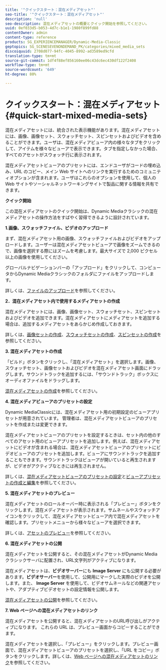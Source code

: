 ```yaml
---
title: '"クイックスタート：混在メディアセット"'
seo-title: '"クイックスタート：混在メディアセット"'
description: 'null'
seo-description: 混在メディアセットの概要とクイック開始を参照してください。
uuid: 0ef033d5-b053-4d7c-b1e1-1980f899fd88
contentOwner: admin
content-type: reference
products: SG_EXPERIENCEMANAGER/Dynamic-Media-Classic
geptopics: SG_SCENESEVENONDEMAND_PK/categories/mixed_media_sets
discoiquuid: 2708d077-94fc-4045-8992-ad3589ed9cfd
translation-type: tm+mt
source-git-commit: 1df4f88ef856160ee06c43dc6ec430df122f2408
workflow-type: tm+mt
source-wordcount: '649'
ht-degree: 80%

---
```



# クイックスタート：混在メディアセット{#quick-start-mixed-media-sets}

 混在メディアセットには、統合された表示機能があります。混在メディアセットには、画像、画像セット、スウォッチセット、スピンセットおよびビデオを含めることができます。ユーザは、混在メディアビューア内の様々なタブをクリックして、アイテムを様々なビューアで表示できます。タブを指定しなかった場合、すべてのアセットがスウォッチ行に表示されます。

混在メディアセットビューアのプリセットには、エンドユーザがコードの埋め込み、URL のコピー、メイン Web サイトへのリンクを実行するためのコミュニティオプションが含まれます。ユーザはこれらのオプションを使用して、個人の Web サイトやソーシャルネットワーキングサイトで製品に関する情報を共有できます。

**クイック開始**

この混在メディアセットのクイック開始は、Dynamic Mediaクラシックの混在メディアセットの操作方法をすばやく習得できるように設計されています。

**1.画像、スウォッチファイル、ビデオのアップロード**

まず、混在メディアセット用の画像、スウォッチファイルおよびビデオをアップロードします。ユーザーは混在メディアセットビューアで画像をズームできるので、画像を選択する際にはズームを考慮します。最大サイズで 2,000 ピクセル以上の画像を使用してください。

グローバルナビゲーションバーの「アップロード」をクリックして、コンピュータからDynamic Mediaクラシックのフォルダにファイルをアップロードします。

詳しくは、[ファイルのアップロード](uploading-files.md#uploading-your-files)を参照してください。

**2．混在メディアセット内で使用するメディアセットの作成**

混在メディアセットには、画像、画像セット、スウォッチセット、スピンセットおよびビデオを追加できます。混在メディアセットにメディアセットを追加する場合は、追加するメディアセットをあらかじめ作成しておきます。

詳しくは、[画像セットの作成](creating-image-set.md#creating-an-image-set)、[スウォッチセットの作成](creating-swatch-set.md#creating-a-swatch-set)、[スピンセットの作成](creating-spin-set.md#creating-a-spin-set)を参照してください。

**3. 混在メディアセットの作成**

「ビルド」ボタンをクリックし、「混在メディアセット」を選択します。画像、スウォッチセット、画像セットおよびビデオを混在メディアセット画面にドラッグします。サウンドトラックを追加するには、「サウンドトラック」ボックスにオーディオファイルをドラッグします。

[混在メディアセットの作成](creating-mixed-media-set.md#creating-a-mixed-media-set)を参照してください。

**4. 混在メディアビューアのプリセットの設定**

Dynamic MediaClassicには、混在メディアセット用の初期設定のビューアプリセットが用意されています。 管理者は、混在メディアセットビューアのプリセットを作成または変更できます。

混在メディアセットビューアのプリセットを設定するときは、セット内の他のすべてのアセット用のビューアプリセットを追加します。例えば、混在メディアセットにビデオが含まれる場合は、混在メディアセットビューアのプリセットにビデオビューアのプリセットを追加します。ビューアにサウンドトラックを追加することもできます。サウンドトラックはビューアが開いていると再生されますが、ビデオがアクティブなときには再生されません。

詳しくは、[混在メディアセットビューアのプリセットの設定](setting-mixed-media-set-viewer.md#setting-up-a-mixed-media-set-viewer-preset)と[ビューアプリセットの作成と編集](application-setup.md#adding-and-editing-viewer-presets)を参照してください。

**5. 混在メディアセットのプレビュー**

混在メディアセットのロールオーバー時に表示される「プレビュー」ボタンをクリックします。混在メディアセットが表示されます。サムネールやスウォッチアイコンをクリックして、混在メディアセットビューア内で混在メディアセットを確認します。プリセットメニューから様々なビューアを選択できます。

詳しくは、[アセットのプレビュー](previewing-asset.md#previewing-an-asset)を参照してください。

**6. 混在メディアセットの公開**

混在メディアセットを公開すると、その混在メディアセットがDynamic Mediaクラシックサーバに配置され、URL文字列がアクティブになります。

混在メディアセットは、**ビデオサーバー**&#x200B;にも **Image Server** にも公開する必要があります。**ビデオサーバー**&#x200B;を使用して、公開用にマークした実際のビデオを公開します。また、 **Image Server** を使用して、ビデオサムネールなどの関連アセットや、アダプティブビデオセットの設定情報を公開します。

[混在メディアセットの公開](publishing-mixed-media-set.md#publishing-a-mixed-media-set)を参照してください。

**7. Web ページへの混在メディアセットのリンク**

混在メディアセットを公開すると、混在メディアセットのURL呼び出しがアクティブになります。 これらの URL は、プレビュー画面からコピーすることができます。

混在メディアセットを選択し、「プレビュー」をクリックします。プレビュー画面で、混在メディアセットビューアのプリセットを選択し、「URL をコピー」ボタンをクリックします。詳しくは、[Web ページへの混在メディアセットのリンク](linking-mixed-media-set-web.md#linking-a-mixed-media-set-to-a-web-page)を参照してください。
